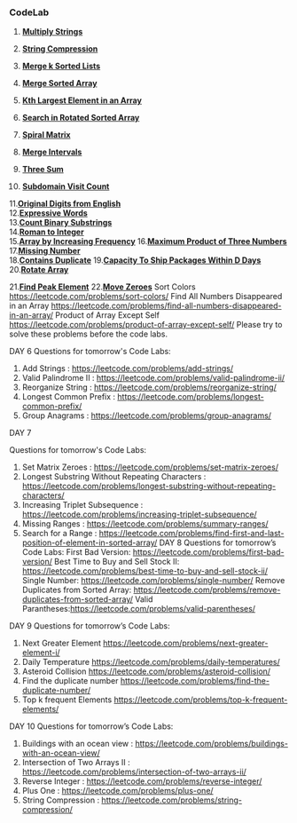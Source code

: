 ### CodeLab


1. [**Multiply Strings**](https://leetcode.com/problems/multiply-strings/)
2. [**String Compression**](https://leetcode.com/problems/string-compression/)
3. [**Merge k Sorted Lists**](https://leetcode.com/problems/merge-k-sorted-lists/)
4. [**Merge Sorted Array**](https://leetcode.com/problems/merge-sorted-array/)
5. [**Kth Largest Element in an Array**](https://leetcode.com/problems/kth-largest-element-in-an-array/)
 
6. [**Search in Rotated Sorted Array**](https://leetcode.com/problems/search-in-rotated-sorted-array/)
7. [**Spiral Matrix**](https://leetcode.com/problems/spiral-matrix/)
8. [**Merge Intervals**](https://leetcode.com/problems/merge-intervals/)
9. [**Three Sum**](https://leetcode.com/problems/3sum/)
10. [**Subdomain Visit Count**](https://leetcode.com/problems/subdomain-visit-count/)

11.[**Original Digits from English**](https://leetcode.com/problems/reconstruct-original-digits-from-english/)                                             
12.[**Expressive Words**](https://leetcode.com/problems/expressive-words/)   
13.[**Count Binary Substrings**](https://leetcode.com/problems/count-binary-substrings/)                                                                             
14.[**Roman to Integer**](https://leetcode.com/problems/roman-to-integer/Sort)                                                                                       
15.[**Array by Increasing Frequency**](https://leetcode.com/problems/sort-array-by-increasing-frequency/)
16.[**Maximum Product of Three Numbers**](https://leetcode.com/problems/maximum-product-of-three-numbers/)                                    
17.[**Missing Number**](https://leetcode.com/problems/missing-number/)                                                                         
18.[**Contains Duplicate**](https://leetcode.com/problems/contains-duplicate/)
19.[**Capacity To Ship Packages Within D Days**](https://leetcode.com/problems/capacity-to-ship-packages-within-d-days/)
20.[**Rotate Array**](https://leetcode.com/problems/rotate-array/)     

21.[**Find Peak Element**](https://leetcode.com/problems/find-peak-element/)
22.[**Move Zeroes**](https://leetcode.com/problems/move-zeroes/)
Sort Colors https://leetcode.com/problems/sort-colors/
Find All Numbers Disappeared in an Array https://leetcode.com/problems/find-all-numbers-disappeared-in-an-array/
Product of Array Except Self  https://leetcode.com/problems/product-of-array-except-self/
Please try to solve these problems before the code labs.

DAY 6
Questions for tomorrow's Code Labs:
1.	Add Strings : https://leetcode.com/problems/add-strings/ 
2.	Valid Palindrome II : https://leetcode.com/problems/valid-palindrome-ii/
3.	Reorganize String : https://leetcode.com/problems/reorganize-string/
4.	Longest Common Prefix  :  https://leetcode.com/problems/longest-common-prefix/
5.	Group Anagrams : https://leetcode.com/problems/group-anagrams/

DAY 7

Questions for tomorrow's Code Labs:
1.	Set Matrix Zeroes : https://leetcode.com/problems/set-matrix-zeroes/
2.	Longest Substring Without Repeating Characters : https://leetcode.com/problems/longest-substring-without-repeating-characters/
3.	Increasing Triplet Subsequence : https://leetcode.com/problems/increasing-triplet-subsequence/
4.	Missing Ranges  :  https://leetcode.com/problems/summary-ranges/
5.	Search for a Range : https://leetcode.com/problems/find-first-and-last-position-of-element-in-sorted-array/
DAY 8
Questions for tomorrow’s Code Labs:
First Bad Version: https://leetcode.com/problems/first-bad-version/
Best Time to Buy and Sell Stock II: https://leetcode.com/problems/best-time-to-buy-and-sell-stock-ii/
Single Number: https://leetcode.com/problems/single-number/
Remove Duplicates from Sorted Array: https://leetcode.com/problems/remove-duplicates-from-sorted-array/
Valid Parantheses:https://leetcode.com/problems/valid-parentheses/


DAY 9
Questions for tomorrow’s Code Labs:
1.	Next Greater Element https://leetcode.com/problems/next-greater-element-i/
2.	Daily Temperature https://leetcode.com/problems/daily-temperatures/
3.	Asteroid Collision https://leetcode.com/problems/asteroid-collision/
4.	Find the duplicate number https://leetcode.com/problems/find-the-duplicate-number/
5.	Top k frequent Elements https://leetcode.com/problems/top-k-frequent-elements/

DAY 10
Questions for tomorrow’s Code Labs:
1.	Buildings with an ocean view : https://leetcode.com/problems/buildings-with-an-ocean-view/
2.	Intersection of Two Arrays II : https://leetcode.com/problems/intersection-of-two-arrays-ii/
3.	Reverse Integer : https://leetcode.com/problems/reverse-integer/
4.	Plus One : https://leetcode.com/problems/plus-one/
5.	String Compression : https://leetcode.com/problems/string-compression/
